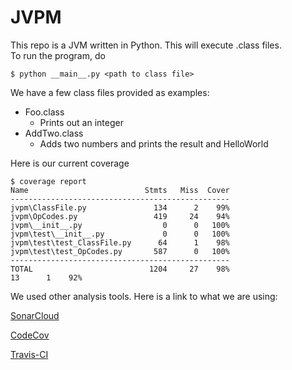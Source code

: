 # JVPM

This repo is a JVM written in Python. This will execute .class files.  
 To run the program, do
```
$ python __main__.py <path to class file>
```
We have a few class files provided as examples:
- Foo.class  
    - Prints out an integer
- AddTwo.class  
    - Adds two numbers and prints the result and HelloWorld


Here is our current coverage
```
$ coverage report
Name                          Stmts   Miss  Cover
-------------------------------------------------
jvpm\ClassFile.py               134      2    99%
jvpm\OpCodes.py                 419     24    94%
jvpm\__init__.py                  0      0   100%
jvpm\test\__init__.py             0      0   100%
jvpm\test\test_ClassFile.py      64      1    98%
jvpm\test\test_OpCodes.py       587      0   100%
-------------------------------------------------
TOTAL                          1204     27    98%                            13      1    92%
```
We used other analysis tools. Here is a link to what we are using:

[SonarCloud](https://sonarcloud.io/dashboard?id=AllisonDLucca_3250-spring-2019-team-1)

[CodeCov](https://codecov.io/gh/AllisonDLucca/3250-spring-2019-team-1)

[Travis-CI](https://travis-ci.com/AllisonDLucca/3250-spring-2019-team-1)
